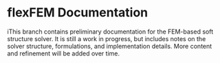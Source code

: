 # flexFEM Documentation

iThis branch contains preliminary documentation for the FEM-based soft structure solver.
It is still a work in progress, but includes notes on the solver structure, formulations, and implementation details.
More content and refinement will be added over time.

